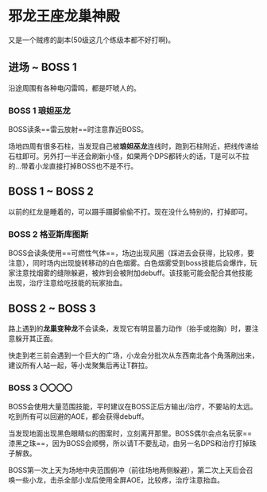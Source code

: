 # 邪龙王座龙巢神殿

又是一个贼疼的副本(50级这几个练级本都不好打啊)。

## 进场 ~ BOSS 1

沿途周围有各种电闪雷鸣，都是吓唬人的。

### BOSS 1 琅妲巫龙

BOSS读条==雷云放射==时注意靠近BOSS。

场地四周有很多石柱，当发现自己被**琅妲巫龙**连线时，跑到石柱附近，把线传递给石柱即可。另外打一半还会刷新小怪，如果两个DPS都转火的话，T是可以不拉的…带着小龙直接打掉BOSS也不是不行。

## BOSS 1 ~ BOSS 2

以前的红龙是睡着的，可以蹑手蹑脚偷偷不打。现在没什么特别的，打掉即可。

### BOSS 2 格亚斯库图斯

BOSS会读条使用==可燃性气体==，场边出现风圈（踩进去会获得<Status :id="2084" name="裂伤" />，比较疼，要注意），同时场内出现旋转移动的白色烟雾。白色烟雾受到boss技能后会爆炸，玩家注意找烟雾的缝隙躲避，被炸到会被附加<Status :id="64" name="受伤加重" />debuff。该技能可能会配合其他技能出现，<Role name="healer" />治疗注意给吃技能的玩家抬血。

## BOSS 2 ~ BOSS 3

路上遇到的**龙巢变种龙**不会读条，发现它有明显蓄力动作（抬手或抱胸）时，要注意躲开其正面。

快走到老三前会遇到一个巨大的广场，小龙会分批次从东西南北各个角落刷出来，建议所有人站一起，等小龙聚集后再让T群拉。

### BOSS 3 〇〇〇〇

BOSS会使用大量范围技能，平时建议在BOSS正后方输出/治疗，不要站的太远。吃到所有可以回避的AOE，都会获得<Status :id="64" name="受伤加重" />debuff。

当发现地面出现黑色眼睛似的图案时，立刻离开那里。BOSS偶尔会点名玩家==漆黑之珠==，因为BOSS会顺劈，所以请<Role name="tank" />T不要乱动，由另一名<Role name="dps" />DPS和<Role name="healer" />治疗打掉珠子解救。

BOSS第一次上天为场地中央范围俯冲（前往场地两侧躲避），第二次上天后会召唤一些小龙，击杀全部小龙后使用全屏AOE，比较疼，<Role name="healer" />治疗注意抬血。

